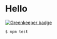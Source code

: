 # Hello

[![Greenkeeper badge](https://badges.greenkeeper.io/killtheliterate/sagas-test.svg)](https://greenkeeper.io/)

`$ npm test`
